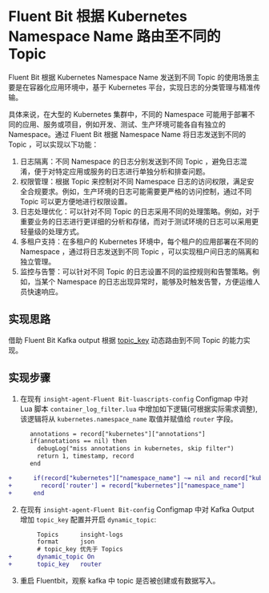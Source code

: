 # Fluent Bit 根据 Kubernetes Namespace Name 路由至不同的 Topic

Fluent Bit 根据 Kubernetes Namespace Name 发送到不同 Topic 的使用场景主要是在容器化应用环境中，基于 Kubernetes 平台，实现日志的分类管理与精准传输。

具体来说，在大型的 Kubernetes 集群中，不同的 Namespace 可能用于部署不同的应用、服务或项目，例如开发、测试、生产环境可能各自有独立的 Namespace。通过 Fluent Bit 根据 Namespace Name 将日志发送到不同的 Topic ，可以实现以下功能：

1. 日志隔离：不同 Namespace 的日志分别发送到不同 Topic ，避免日志混淆，便于对特定应用或服务的日志进行单独分析和排查问题。
2. 权限管理：根据 Topic 来控制对不同 Namespace 日志的访问权限，满足安全合规要求。例如，生产环境的日志可能需要更严格的访问控制，通过不同 Topic 可以更方便地进行权限设置。
3. 日志处理优化：可以针对不同 Topic 的日志采用不同的处理策略。例如，对于重要业务的日志进行更详细的分析和存储，而对于测试环境的日志可以采用更轻量级的处理方式。
4. 多租户支持：在多租户的 Kubernetes 环境中，每个租户的应用部署在不同的 Namespace ，通过将日志发送到不同 Topic ，可以实现租户间日志的隔离和独立管理。
5. 监控与告警：可以针对不同 Topic 的日志设置不同的监控规则和告警策略。例如，当某个 Namespace 的日志出现异常时，能够及时触发告警，方便运维人员快速响应。

## 实现思路
借助 Fluent Bit Kafka output 根据 [topic_key][1] 动态路由到不同 Topic 的能力实现。

## 实现步骤
1. 在现有 `insight-agent-Fluent Bit-luascripts-config` Configmap 中对 Lua 脚本 `container_log_filter.lua` 中增加如下逻辑(可根据实际需求调整), 该逻辑将从 `kubernetes.namespace_name` 取值并赋值给 `router` 字段。

```diff
      annotations = record["kubernetes"]["annotations"]
      if(annotations == nil) then
        debugLog("miss annotations in kubernetes, skip filter")
        return 1, timestamp, record
      end

+      if(record["kubernetes"]["namespace_name"] ~= nil and record["kubernetes"]["namespace_name"] ~= '') then
+        record['router'] = record["kubernetes"]["namespace_name"]
+      end
```

2. 在现有 `insight-agent-Fluent Bit-config` Configmap 中对  Kafka Output 增加 `topic_key` 配置并开启 `dynamic_topic`:
```diff
        Topics      insight-logs
        format      json
        # topic_key 优先于 Topics
+       dynamic_topic On
+       topic_key   router
```

3. 重启 Fluentbit，观察 kafka 中 topic 是否被创建或有数据写入。

[1]: https://docs.fluentbit.io/manual/pipeline/outputs/kafka
